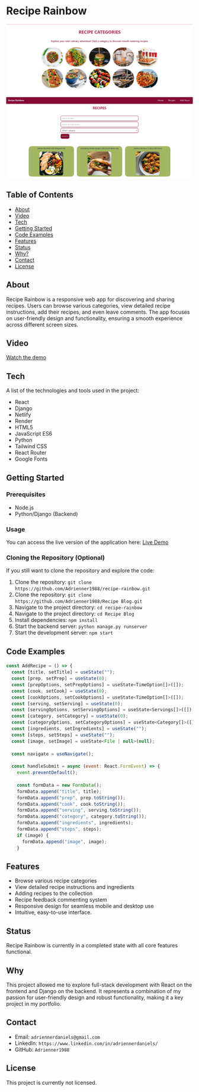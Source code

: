 # Recipe Rainbow

![Project Screenshot](src/images/RecipeRainbow.png)
![Project Screenshot](src/images/RecipeRainbow1.png)

## Table of Contents
- [About](#about)
- [Video](#video)
- [Tech](#tech)
- [Getting Started](#getting-started)
- [Code Examples](#code-examples)
- [Features](#features)
- [Status](#status)
- [Why?](#why)
- [Contact](#contact)
- [License](#license)

## About
Recipe Rainbow is a responsive web app for discovering and sharing recipes. Users can browse various categories, view detailed recipe instructions, add their recipes, and even leave comments. The app focuses on user-friendly design and functionality, ensuring a smooth experience across different screen sizes.

## Video
[Watch the demo](https://drive.google.com/file/d/14dXzJiPp_9B2hRA9IOCMb-6wyfjHAqwh/view?usp=drive_link)

## Tech
A list of the technologies and tools used in the project:
- React
- Django 
- Netlify
- Render
- HTML5
- JavaScript ES6
- Python
- Tailwind CSS
- React Router
- Google Fonts

## Getting Started

### Prerequisites
- Node.js
- Python/Django (Backend)

### Usage
You can access the live version of the application here: [Live Demo](https://reciperainbow.netlify.app/)

### Cloning the Repository (Optional)
If you still want to clone the repository and explore the code:
1. Clone the repository: `git clone https://github.com/Adrienner1988/recipe-rainbow.git`
2. Clone the repository: `git clone https://github.com/Adrienner1988/Recipe Blog.git`
3. Navigate to the project directory: `cd recipe-rainbow`
3. Navigate to the project directory: `cd Recipe Blog`
5. Install dependencies: `npm install`
6. Start the backend server: `python manage.py runserver`
7. Start the development server: `npm start`

## Code Examples
```javascript
const AddRecipe = () => {
  const [title, setTitle] = useState("");
  const [prep, setPrep] = useState(0);
  const [prepOptions, setPrepOptions] = useState<TimeOption[]>([]);
  const [cook, setCook] = useState(0);
  const [cookOptions, setCookOptions] = useState<TimeOption[]>([]);
  const [serving, setServing] = useState(0);
  const [servingOptions, setServingOptions] = useState<Servings[]>([]);
  const [category, setCategory] = useState(0);
  const [categoryOptions, setCategoryOptions] = useState<Category[]>([]);
  const [ingredients, setIngredients] = useState("");
  const [steps, setSteps] = useState("");
  const [image, setImage] = useState<File | null>(null);

  const navigate = useNavigate();

  const handleSubmit = async (event: React.FormEvent) => {
    event.preventDefault();

    const formData = new FormData();
    formData.append("title", title);
    formData.append("prep", prep.toString());
    formData.append("cook", cook.toString());
    formData.append("serving", serving.toString());
    formData.append("category", category.toString());
    formData.append("ingredients", ingredients);
    formData.append("steps", steps);
    if (image) {
      formData.append("image", image);
    }

```

## Features
- Browse various recipe categories
- View detailed recipe instructions and ingredients
- Adding recipes to the collection
- Recipe feedback commenting system
- Responsive design for seamless mobile and desktop use
- Intuitive, easy-to-use interface.

## Status
Recipe Rainbow is currently in a completed state with all core features functional. 

## Why
This project allowed me to explore full-stack development with React on the frontend and Django on the backend. It represents a combination of my passion for user-friendly design and robust functionality, making it a key project in my portfolio.

## Contact
- Email: `adriennerdaniels@gmail.com`
- LinkedIn: `https://www.linkedin.com/in/adriennerdaniels/`
- GitHub: `Adrienner1988`

## License
This project is currently not licensed.
